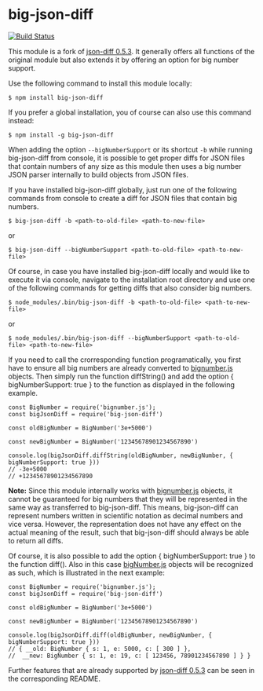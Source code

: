 big-json-diff
===========
[![Build Status](https://travis-ci.org/SebastianG77/big-json-diff.svg?branch=master)](https://travis-ci.org/SebastianG77/big-json-diff)

This module is a fork of [json-diff 0.5.3](https://www.npmjs.com/package/json-diff/v/0.5.3). It generally offers all functions of the original module but also extends it by offering an option for big number support. 

Use the following command to install this module locally:

```
$ npm install big-json-diff
```

If you prefer a global installation, you of course can also use this command instead: 

```
$ npm install -g big-json-diff
```

When adding the option ```--bigNumberSupport``` or its shortcut ```-b``` while running big-json-diff from console, it is possible to get proper diffs for JSON files that contain numbers of any size as this module then uses a big number JSON parser internally to build objects from JSON files. 

If you have installed big-json-diff globally, just run one of the following commands from console to create a diff for JSON files that contain big numbers. 

```
$ big-json-diff -b <path-to-old-file> <path-to-new-file>
```

or 

```
$ big-json-diff --bigNumberSupport <path-to-old-file> <path-to-new-file>
```

Of course, in case you have installed big-json-diff locally and would like to execute it via console, navigate to the installation root directory and use one of the following commands for getting diffs that also consider big numbers.

```
$ node_modules/.bin/big-json-diff -b <path-to-old-file> <path-to-new-file>
```

or 

```
$ node_modules/.bin/big-json-diff --bigNumberSupport <path-to-old-file> <path-to-new-file>
```

If you need to call the crorresponding function programatically, you first have to ensure all big numbers are already converted to [bignumber.js](https://www.npmjs.com/package/bignumber.js) objects. Then simply run the function diffString() and add the option { bigNumberSupport: true } to the function as displayed in the following example.

```
const BigNumber = require('bignumber.js');
const bigJsonDiff = require('big-json-diff')

const oldBigNumber = BigNumber('3e+5000')

const newBigNumber = BigNumber('12345678901234567890')

console.log(bigJsonDiff.diffString(oldBigNumber, newBigNumber, { bigNumberSupport: true })) 
// -3e+5000
// +12345678901234567890
```

**Note:** Since this module internally works with [bignumber.js](https://www.npmjs.com/package/bignumber.js) objects, it cannot be guaranteed for big numbers that they will be represented in the same way as transferred to big-json-diff. This means, big-json-diff can represent numbers written in scientific notation as decimal numbers and vice versa. However, the representation does not have any effect on the actual meaning of the result, such that big-json-diff should always be able to return all diffs.

Of course, it is also possible to add the option { bigNumberSupport: true } to the function diff(). Also in this case [bigNumber.js](https://www.npmjs.com/package/bignumber.js) objects will be recognized as such, which is illustrated in the next example: 

```
const BigNumber = require('bignumber.js');
const bigJsonDiff = require('big-json-diff')

const oldBigNumber = BigNumber('3e+5000')

const newBigNumber = BigNumber('12345678901234567890')

console.log(bigJsonDiff.diff(oldBigNumber, newBigNumber, { bigNumberSupport: true })) 
// { __old: BigNumber { s: 1, e: 5000, c: [ 300 ] },
//  __new: BigNumber { s: 1, e: 19, c: [ 123456, 78901234567890 ] } }
```

Further features that are already supported by [json-diff 0.5.3](https://www.npmjs.com/package/json-diff/v/0.5.3) can be seen in the corresponding README.
